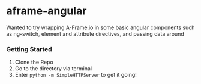 # aframe-angular
Wanted to try wrapping A-Frame.io in some basic angular components such as ng-switch, element and attribute directives, and passing data around

### Getting Started
1. Clone the Repo
2. Go to the directory via terminal
3. Enter ```python -m SimpleHTTPServer``` to get it going!
